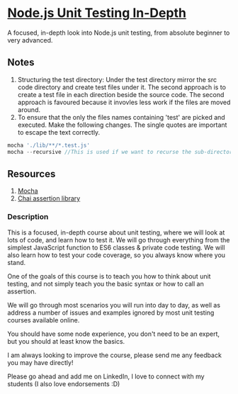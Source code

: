 
# [Node.js Unit Testing In-Depth](https://www.udemy.com/course/nodejs-unit-testing-in-depth/)

​A focused, in-depth look into Node.js unit testing, from absolute beginner to very advanced.

## Notes

1. Structuring the test directory: Under the test directory mirror the src code directory and create test files under it. The second approach is to create a test file in each direction beside the source code. The second approach is favoured because it invovles less work if the files are moved around.
2. To ensure that the only the files names containing 'test' are picked and executed. Make the following changes. The single quotes are important to escape the text correctly.

```Javascript
mocha './lib/**/*.test.js'
mocha --recursive //This is used if we want to recurse the sub-directories.
```

## Resources

1. [Mocha](https://mochajs.org/)
2. [Chai assertion library](https://www.chaijs.com/)

### Description

This is a focused, in-depth course about unit testing, where we will look at lots of code, and learn how to test it. We will go through everything from the simplest JavaScript function to ES6 classes & private code testing. We will also learn how to test your code coverage, so you always know where you stand.

One of the goals of this course is to teach you how to think about unit testing, and not simply teach you the basic syntax or how to call an assertion.

We will go through most scenarios you will run into day to day, as well as address a number of issues and examples ignored by most unit testing courses available online.

You should have some node experience, you don't need to be an expert, but you should at least know the basics.

I am always looking to improve the course, please send me any feedback you may have directly!

Please go ahead and add me on LinkedIn, I love to connect with my students (I also love endorsements :D)
